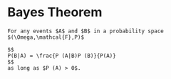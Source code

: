 # Bayes Theorem

```{admonition} Theorem (Bayes’ rule)
For any events $A$ and $B$ in a probability space $(\Omega,\mathcal{F},P)$

$$
P(B|A) = \frac{P (A|B)P (B)}{P(A)}
$$
as long as $P (A) > 0$.
```

```{figure} ./assets/Bayes-theorem-in-pictures.png
```
